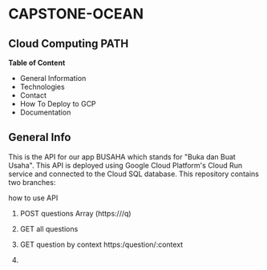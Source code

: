 # CAPSTONE-OCEAN
## Cloud Computing PATH

**Table of Content**

* General Information    
* Technologies   
* Contact    
* How To Deploy to GCP    
* Documentation    

## General Info   

This is the API for our app BUSAHA which stands for "Buka dan Buat Usaha". This API is deployed using Google Cloud Platform's Cloud Run service and connected to the Cloud SQL database. This repository contains two branches:

how to use API

1. POST questions Array
(https://<apiurl>/q)
  
2. GET all questions

3. GET question by context
https:/question/:context
  
4.
